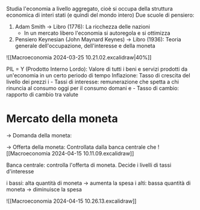 Studia l'economia a livello aggregato, cioè si occupa della struttura economica di interi stati (e quindi del mondo intero)
Due scuole di pensiero:
1) Adam Smith -> Libro (1776): La ricchezza delle nazioni
	- In un mercato libero l'economia si autoregola e si ottimizza
2) Pensiero Keynesian (John Maynard Keynes) -> Libro (1936): Teoria generale dell'occupazione, dell'interesse e della moneta

![[Macroeconomia 2024-03-25 10.21.02.excalidraw|40%]]

PIL = Y (Prodotto Interno Lordo): Valore di tutti i beni e servizi prodotti da un'economia in un certo periodo di tempo 
Inflazione: Tasso di crescita del livello dei prezzi
i - Tassi di interesse: remunerazione che spetta a chi rinuncia al consumo oggi per il consumo domani
e - Tasso di cambio: rapporto di cambio tra valute

# Mercato della moneta
-> Domanda della moneta:
	
-> Offerta della moneta:
	Controllata dalla banca centrale che 
![[Macroeconomia 2024-04-15 10.11.09.excalidraw]]

Banca centrale: controlla l'offerta di moneta. Decide i livelli di tassi d'interesse

i bassi: alta quantità di moneta -> aumenta la spesa 
i alti: bassa quantità di moneta -> diminuisce la spesa


![[Macroeconomia 2024-04-15 10.26.13.excalidraw]]


